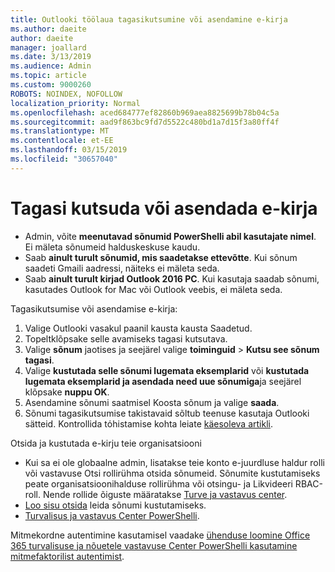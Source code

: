```yaml
---
title: Outlooki töölaua tagasikutsumine või asendamine e-kirja
ms.author: daeite
author: daeite
manager: joallard
ms.date: 3/13/2019
ms.audience: Admin
ms.topic: article
ms.custom: 9000260
ROBOTS: NOINDEX, NOFOLLOW
localization_priority: Normal
ms.openlocfilehash: aced684777ef82860b969aea8825699b78b04c5a
ms.sourcegitcommit: aad9f863bc9fd7d5522c480bd1a7d15f3a80ff4f
ms.translationtype: MT
ms.contentlocale: et-EE
ms.lasthandoff: 03/15/2019
ms.locfileid: "30657040"
---
```

# <a name="recall-or-replace-an-email-message"></a>Tagasi kutsuda või asendada e-kirja

- Admin, võite **meenutavad sõnumid PowerShelli abil kasutajate nimel**. Ei mäleta sõnumeid halduskeskuse kaudu.
- Saab **ainult turult sõnumid, mis saadetakse ettevõtte**. Kui sõnum saadeti Gmaili aadressi, näiteks ei mäleta seda.
- Saab **ainult turult kirjad Outlook 2016 PC**. Kui kasutaja saadab sõnumi, kasutades Outlook for Mac või Outlook veebis, ei mäleta seda.

Tagasikutsumise või asendamise e-kirja:

1. Valige Outlooki vasakul paanil kausta kausta Saadetud.
1. Topeltklõpsake selle avamiseks tagasi kutsutava.
1. Valige **sõnum** jaotises ja seejärel valige **toiminguid** > **Kutsu see sõnum tagasi**.
1. Valige **kustutada selle sõnumi lugemata eksemplarid** või **kustutada lugemata eksemplarid ja asendada need uue sõnumiga**ja seejärel klõpsake **nuppu OK**.
1. Asendamine sõnumi saatmisel Koosta sõnum ja valige **saada**.
1. Sõnumi tagasikutsumise takistavaid sõltub teenuse kasutaja Outlooki sätteid. Kontrollida tόhistamise kohta leiate [käesoleva artikli](https://support.office.com/article/35027f88-d655-4554-b4f8-6c0729a723a0).

Otsida ja kustutada e-kirju teie organisatsiooni

- Kui sa ei ole globaalne admin, lisatakse teie konto e-juurdluse haldur rolli või vastavuse Otsi rollirühma otsida sõnumeid. Sõnumite kustutamiseks peate organisatsioonihalduse rollirühma või otsingu- ja Likvideeri RBAC-roll. Nende rollide õiguste määratakse [Turve ja vastavus center](https://go.microsoft.com/fwlink/?linkid=2083731).
- [Loo sisu otsida](https://docs.microsoft.com/office365/securitycompliance/content-search) leida sõnumi kustutamiseks.
- [Turvalisus ja vastavus Center PowerShelli](https://docs.microsoft.com/powershell/exchange/office-365-scc/connect-to-scc-powershell/connect-to-scc-powershell?view=exchange-ps).

Mitmekordne autentimine kasutamisel vaadake [ühenduse loomine Office 365 turvalisuse ja nõuetele vastavuse Center PowerShelli kasutamine mitmefaktorilist autentimist](https://docs.microsoft.com/powershell/exchange/office-365-scc/connect-to-scc-powershell/mfa-connect-to-scc-powershell?view=exchange-ps).
